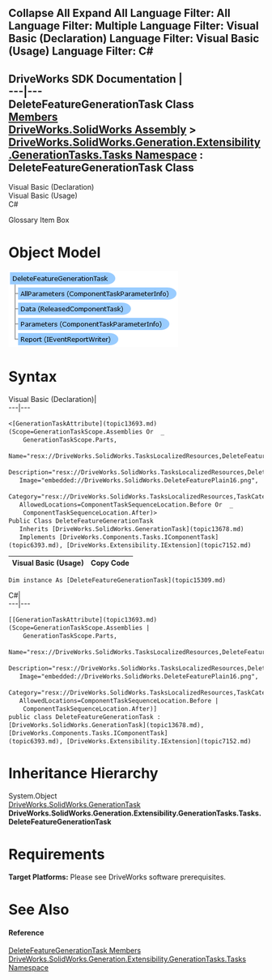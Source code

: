 Collapse All Expand All Language Filter: All  Language Filter: Multiple  Language Filter: Visual Basic (Declaration) Language Filter: Visual Basic (Usage) Language Filter: C#  
---  
DriveWorks SDK Documentation  |   
---|---  
DeleteFeatureGenerationTask Class   
[Members](topic15310.md)   
[DriveWorks.SolidWorks Assembly](topic13342.md) > [DriveWorks.SolidWorks.Generation.Extensibility.GenerationTasks.Tasks Namespace](topic15301.md) : DeleteFeatureGenerationTask Class  
---  
  
Visual Basic (Declaration)    
Visual Basic (Usage)    
C# 

Glossary Item Box

# Object Model

![](dotnetdiagramimages/image874.png)

# Syntax

Visual Basic (Declaration)|   
---|---  
      
    
    <[GenerationTaskAttribute](topic13693.md)(Scope=GenerationTaskScope.Assemblies Or  _
        GenerationTaskScope.Parts, 
       Name="resx://DriveWorks.SolidWorks.TasksLocalizedResources,DeleteFeatureTaskTitle", 
       Description="resx://DriveWorks.SolidWorks.TasksLocalizedResources,DeleteFeatureTaskDescription", 
       Image="embedded://DriveWorks.SolidWorks.DeleteFeaturePlain16.png", 
       Category="resx://DriveWorks.SolidWorks.TasksLocalizedResources,TaskCategoryPartsAndAssemblies", 
       AllowedLocations=ComponentTaskSequenceLocation.Before Or  _
        ComponentTaskSequenceLocation.After)>
    Public Class DeleteFeatureGenerationTask 
       Inherits [DriveWorks.SolidWorks.GenerationTask](topic13678.md)
       Implements [DriveWorks.Components.Tasks.IComponentTask](topic6393.md), [DriveWorks.Extensibility.IExtension](topic7152.md)   
  
Visual Basic (Usage)| Copy Code  
---|---  
      
    
    Dim instance As [DeleteFeatureGenerationTask](topic15309.md)  
  
C#|   
---|---  
      
    
    [[GenerationTaskAttribute](topic13693.md)(Scope=GenerationTaskScope.Assemblies | 
        GenerationTaskScope.Parts, 
       Name="resx://DriveWorks.SolidWorks.TasksLocalizedResources,DeleteFeatureTaskTitle", 
       Description="resx://DriveWorks.SolidWorks.TasksLocalizedResources,DeleteFeatureTaskDescription", 
       Image="embedded://DriveWorks.SolidWorks.DeleteFeaturePlain16.png", 
       Category="resx://DriveWorks.SolidWorks.TasksLocalizedResources,TaskCategoryPartsAndAssemblies", 
       AllowedLocations=ComponentTaskSequenceLocation.Before | 
        ComponentTaskSequenceLocation.After)]
    public class DeleteFeatureGenerationTask : [DriveWorks.SolidWorks.GenerationTask](topic13678.md), [DriveWorks.Components.Tasks.IComponentTask](topic6393.md), [DriveWorks.Extensibility.IExtension](topic7152.md)    
  
# Inheritance Hierarchy

System.Object  
[DriveWorks.SolidWorks.GenerationTask](topic13678.md)  
**DriveWorks.SolidWorks.Generation.Extensibility.GenerationTasks.Tasks.DeleteFeatureGenerationTask**  


# Requirements

**Target Platforms:** Please see DriveWorks software prerequisites.

# See Also

#### Reference

[DeleteFeatureGenerationTask Members](topic15310.md)   
[DriveWorks.SolidWorks.Generation.Extensibility.GenerationTasks.Tasks Namespace](topic15301.md)


